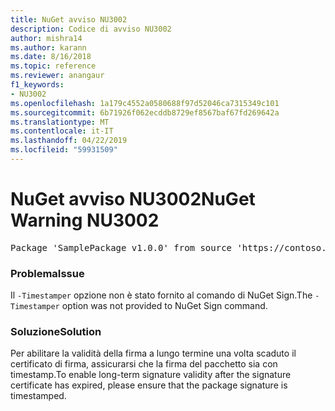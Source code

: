 ```yaml
---
title: NuGet avviso NU3002
description: Codice di avviso NU3002
author: mishra14
ms.author: karann
ms.date: 8/16/2018
ms.topic: reference
ms.reviewer: anangaur
f1_keywords:
- NU3002
ms.openlocfilehash: 1a179c4552a0580688f97d52046ca7315349c101
ms.sourcegitcommit: 6b71926f062ecddb8729ef8567baf67fd269642a
ms.translationtype: MT
ms.contentlocale: it-IT
ms.lasthandoff: 04/22/2019
ms.locfileid: "59931509"
---
```

# <a name="nuget-warning-nu3002"></a><span data-ttu-id="c6367-103">NuGet avviso NU3002</span><span class="sxs-lookup"><span data-stu-id="c6367-103">NuGet Warning NU3002</span></span>

<pre>Package 'SamplePackage v1.0.0' from source 'https://contoso.com/index.json': The '-Timestamper' option was not provided. The signed package will not be timestamped. To learn more about this option, please visit https://docs.nuget.org/docs/reference/command-line-reference.</pre>

### <a name="issue"></a><span data-ttu-id="c6367-104">Problema</span><span class="sxs-lookup"><span data-stu-id="c6367-104">Issue</span></span>

<span data-ttu-id="c6367-105">Il `-Timestamper` opzione non è stato fornito al comando di NuGet Sign.</span><span class="sxs-lookup"><span data-stu-id="c6367-105">The `-Timestamper` option was not provided to NuGet Sign command.</span></span>


### <a name="solution"></a><span data-ttu-id="c6367-106">Soluzione</span><span class="sxs-lookup"><span data-stu-id="c6367-106">Solution</span></span>

<span data-ttu-id="c6367-107">Per abilitare la validità della firma a lungo termine una volta scaduto il certificato di firma, assicurarsi che la firma del pacchetto sia con timestamp.</span><span class="sxs-lookup"><span data-stu-id="c6367-107">To enable long-term signature validity after the signature certificate has expired, please ensure that the package signature is timestamped.</span></span>


